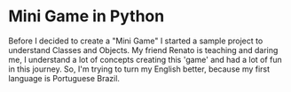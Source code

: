 # Mini Game in Python

Before I decided to create a "Mini Game" I started a sample project to understand Classes and Objects.
My friend Renato is teaching and daring me, I understand a lot of concepts creating this 'game' and had a lot of fun in this journey. 
So, I'm trying to turn my English better, because my first language is Portuguese Brazil.
